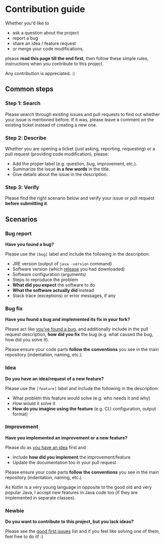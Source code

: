 # Contribution guide

Whether you'd like to

* ask a question about the project
* report a bug
* share an idea / feature request
* or merge your code modifications,

please **read this page till the end first**, then follow these simple rules, instructions when you contribute to this project.

Any contribution is appreciated. :)



## Common steps

### Step 1: Search

Please search through existing issues and pull requests to find out whether your issue is mentioned before. If it was, please leave a comment on the existing ticket instead of creating a new one.

### Step 2: Describe

Whether you are opening a ticket (just asking, reporting, requesting) or a pull request (providing code modification), please:

* Add the proper label (e.g. question, bug, improvement, etc.).
* Summarize the issue **in a few words** in the title.
* Give details about the issue in the description.

### Step 3: Verify

Please find the right scenario below and verify your issue or pull request **before submitting it**.



## Scenarios

### Bug report

**Have you found a bug?**

Please use the `[bug]` label and include the following in the description:

* JRE version (output of `java -version` command)
* Software version (which [release](https://github.com/juzraai/cordis-projects-crawler/releases) you had downloaded)
* Software configuration (arguments)
* Steps to reproduce the problem
* **What did you expect** the software to do
* **What the software actually did** instead
* Stack trace (exceptions) or error messages, if any



### Bug fix

**Have you found a bug and implemented its fix in your fork?**

Please act like [you've found a bug](#bug-report), and additionally include in the pull request description, **how did you fix** the bug (e.g. what caused the bug, how did you solve it).

Please ensure your code parts **follow the conventions** you see in the main repository (indentation, naming, etc.).



### Idea

**Do you have an idea/request of a new feature?**

Please use the `[feature]` label and include the following in the description:

* What problem this feature would solve (e.g. who needs it and why)
* How would it solve it
* **How do you imagine using the feature** (e.g. CLI configuration, output format)


### Improvement

**Have you implemented an improvement or a new feature?**

Please do as [you have an idea](#idea) first and

* Include **how did you implement** the improvement/feature
* Update the documentation too in your pull request

Please ensure your code parts **follow the conventions** you see in the main repository (indentation, naming, etc.).

As Kotlin is a very young language in opposite to the good old and very popular Java, I accept new features in Java code too (if they are implemented in separate classes).



### Newbie

**Do you want to contribute to this project, but you lack ideas?**

Please see the [good first issues](https://github.com/juzraai/cordis-projects-crawler/labels/good%20first%20issue) list and if you feel like solving one of them, feel free to do it! :)
